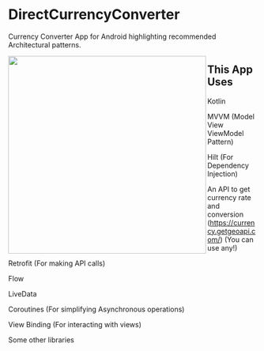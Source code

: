 # DirectCurrencyConverter
Currency Converter App for Android highlighting recommended Architectural patterns.


<img src="https://miro.medium.com/max/1400/1*VyerXSttKlWek9Kub8HoTA.png" align="left" height="400" width="400" > 

## This App Uses

Kotlin

MVVM (Model View ViewModel Pattern)

Hilt (For Dependency Injection)

An API to get currency rate and conversion (https://currency.getgeoapi.com/) (You can use any!)

Retrofit (For making API calls)

Flow

LiveData

Coroutines (For simplifying Asynchronous operations)

View Binding (For interacting with views)

Some other libraries

